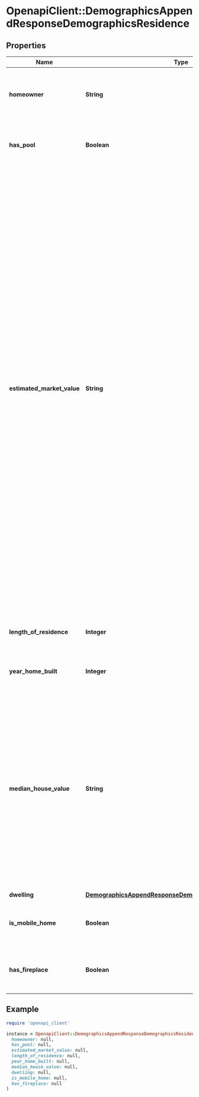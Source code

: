 # OpenapiClient::DemographicsAppendResponseDemographicsResidence

## Properties

| Name | Type | Description | Notes |
| ---- | ---- | ----------- | ----- |
| **homeowner** | **String** | Indicates whether the person is the owner or a tenant of the residence. | [optional] |
| **has_pool** | **Boolean** | Indicates whether the residence is flagged as having a pool. | [optional] |
| **estimated_market_value** | **String** | The estimated market value of the residence, where A &#x3D; $1, 000 - $24, 999; B &#x3D; $25, 000 - $49, 999; C &#x3D; $50, 000 - $74, 999; D &#x3D; $75, 000 - $99, 999; E &#x3D; $100, 000 - $124, 999; F &#x3D; $125, 000 - $149, 999; G &#x3D; $150, 000 - $174, 999; H &#x3D; $175, 000 - $199, 999; I &#x3D; $200, 000 - $224, 999; J &#x3D; $225, 000 - $249, 999; K &#x3D; $250, 000 - $274, 999; L &#x3D; $275, 000 - $299, 999; M &#x3D; $300, 000 - $349, 999; N &#x3D; $350, 000 - $399, 999; O &#x3D; $400, 000 - $449, 999; P &#x3D; $450, 000 - $499, 999; Q &#x3D; $500, 000 - $749, 999; R &#x3D; $750, 000 - $999, 999; S &#x3D; &gt; $999,999. | [optional] |
| **length_of_residence** | **Integer** | The number of years the person has lived at the residence. | [optional] |
| **year_home_built** | **Integer** | The year the residence was built. | [optional] |
| **median_house_value** | **String** | The median value of the residence, where A &#x3D; &lt; $50, 000; B &#x3D; $50, 000 - $99, 999; C &#x3D; $100, 000 - $149, 999; D &#x3D; $150, 000 - $249, 999; E &#x3D; $250, 000 - $349, 999; F &#x3D; $350, 000 - $499, 999; G &#x3D; $500, 000 - $749, 999; H &#x3D; $750, 000 - $999, 999; I &#x3D; &gt; $999,999. | [optional] |
| **dwelling** | [**DemographicsAppendResponseDemographicsResidenceDwelling**](DemographicsAppendResponseDemographicsResidenceDwelling.md) |  | [optional] |
| **is_mobile_home** | **Boolean** | Indicates whether the residence is flagged as a mobile home. | [optional] |
| **has_fireplace** | **Boolean** | Indicates whether the residence is flagged as having a fireplace. | [optional] |

## Example

```ruby
require 'openapi_client'

instance = OpenapiClient::DemographicsAppendResponseDemographicsResidence.new(
  homeowner: null,
  has_pool: null,
  estimated_market_value: null,
  length_of_residence: null,
  year_home_built: null,
  median_house_value: null,
  dwelling: null,
  is_mobile_home: null,
  has_fireplace: null
)
```

